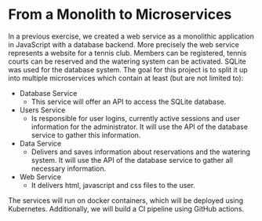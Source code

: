 # From a Monolith to Microservices

In a previous exercise, we created a web service as a monolithic application in JavaScript with a database backend.
More precisely the web service represents a website for a tennis club. Members can be registered, tennis courts can be reserved and the watering system can be activated. SQLite was used for the database system.
The goal for this project is to split it up into multiple microservices which contain at least (but are not limited to):
 - Database Service
    - This service will offer an API to access the SQLite database.
 - Users Service
    - Is responsible for user logins, currently active sessions and user information for the administrator. It will use the API of the database service to gather this information.
 - Data Service
    - Delivers and saves information about reservations and the watering system. It will use the API of the database service to gather all necessary information.
 - Web Service
    - It delivers html, javascript and css files to the user.


The services will run on docker containers, which will be deployed using Kubernetes.
Additionally, we will build a CI pipeline using GitHub actions.
